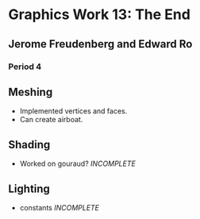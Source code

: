 # Graphics Work 13: The End
## Jerome Freudenberg and Edward Ro
### Period 4

## Meshing
- Implemented vertices and faces.
- Can create airboat.

## Shading
- Worked on gouraud? *INCOMPLETE*

## Lighting
- constants *INCOMPLETE*

